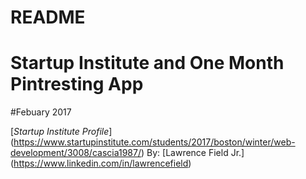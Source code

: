 # README
# Startup Institute and One Month Pintresting App 
#Febuary 2017

[*Startup Institute Profile*] (https://www.startupinstitute.com/students/2017/boston/winter/web-development/3008/cascia1987/)
 By: [Lawrence Field Jr.] (https://www.linkedin.com/in/lawrencefield)